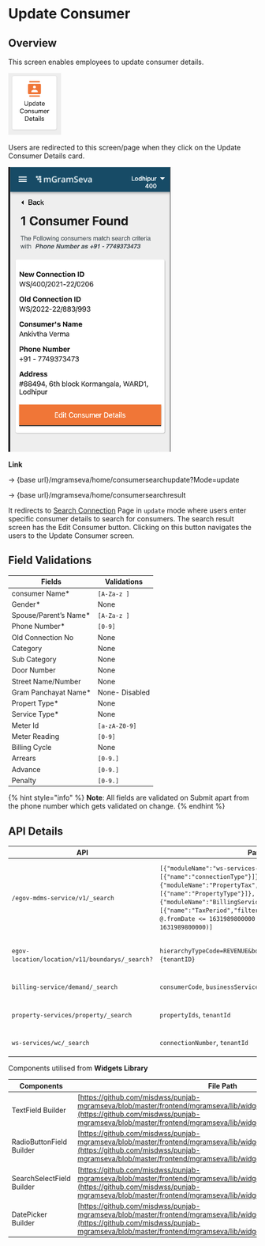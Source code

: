 # Update Consumer

## Overview

This screen enables employees to update consumer details.

<img src="../../../../../.gitbook/assets/image (97).png" alt="" data-size="original">

Users are redirected to this screen/page when they click on the Update Consumer Details card.

![](<../../../../../.gitbook/assets/image (58).png>)

**Link**

→ {base url}/mgramseva/home/consumersearchupdate?Mode=update

→ {base url}/mgramseva/home/consumersearchresult

It redirects to [Search Connection](https://digit-discuss.atlassian.net/wiki/spaces/DD/pages/1925316787) Page in `update` mode where users enter specific consumer details to search for consumers. The search result screen has the Edit Consumer button. Clicking on this button navigates the users to the Update Consumer screen.

## **Field Validations** <a href="#field-validations" id="field-validations"></a>

| **Fields**             | **Validations** |
| ---------------------- | --------------- |
| consumer Name\*        | `[A-Za-z ]`     |
| Gender\*               | None            |
| Spouse/Parent’s Name\* | `[A-Za-z ]`     |
| Phone Number\*         | `[0-9]`         |
| Old Connection No      | None            |
| Category               | None            |
| Sub Category           | None            |
| Door Number            | None            |
| Street Name/Number     | None            |
| Gram Panchayat Name\*  | None- Disabled  |
| Propert Type\*         | None            |
| Service Type\*         | None            |
| Meter Id               | `[a-zA-Z0-9]`   |
| Meter Reading          | `[0-9]`         |
| Billing Cycle          | None            |
| Arrears                | `[0-9.]`        |
| Advance                | `[0-9.]`        |
| Penalty                | `[0-9.]`        |

{% hint style="info" %}
**Note**: All fields are validated on Submit apart from the phone number which gets validated on change.
{% endhint %}

## **API Details**

| API                                             | Params                                                                                                                                                                                                                                                                                                                    | Description                                                                         |
| ----------------------------------------------- | ------------------------------------------------------------------------------------------------------------------------------------------------------------------------------------------------------------------------------------------------------------------------------------------------------------------------- | ----------------------------------------------------------------------------------- |
| `/egov-mdms-service/v1/_search`                 | `[{"moduleName":"ws-services-masters","masterDetails":[{"name":"connectionType"}]},{"moduleName":"PropertyTax","masterDetails":[{"name":"PropertyType"}]},{"moduleName":"BillingService","masterDetails":[{"name":"TaxPeriod","filter":"[?(@.service=='WS' && @.fromDate <= 1631989800000 && @.toDate >= 1631989800000)]` | To get the Property Type and service Type and billing cycle values for the Dropdown |
| `egov-location/location/v11/boundarys/_search?` | `hierarchyTypeCode=REVENUE&boundaryType=Locality&tenantId={tenantID}`                                                                                                                                                                                                                                                     | To get the values for Locality Dropdown                                             |
| `billing-service/demand/_search`                | `consumerCode`, `businessService`, `tenantId`                                                                                                                                                                                                                                                                             | To Fetch Demand Details                                                             |
| `property-services/property/_search`            | `propertyIds`, `tenantId`                                                                                                                                                                                                                                                                                                 | To Fetch Property Type                                                              |
| `ws-services/wc/_search`                        | `connectionNumber`, `tenantId`                                                                                                                                                                                                                                                                                            | On Demand this API is Made                                                          |

Components utilised from **Widgets Library**

| **Components**            | **File Path**                                                                                                                                                                                                                                |
| ------------------------- | -------------------------------------------------------------------------------------------------------------------------------------------------------------------------------------------------------------------------------------------- |
| TextField Builder         | [https://github.com/misdwss/punjab-mgramseva/blob/master/frontend/mgramseva/lib/widgets/TextFieldBuilder.dart](https://github.com/misdwss/punjab-mgramseva/blob/master/frontend/mgramseva/lib/widgets/TextFieldBuilder.dart)                 |
| RadioButtonField Builder  | [https://github.com/misdwss/punjab-mgramseva/blob/master/frontend/mgramseva/lib/widgets/RadioButtonFieldBuilder.dart](https://github.com/misdwss/punjab-mgramseva/blob/master/frontend/mgramseva/lib/widgets/RadioButtonFieldBuilder.dart)   |
| SearchSelectField Builder | [https://github.com/misdwss/punjab-mgramseva/blob/master/frontend/mgramseva/lib/widgets/SearchSelectFieldBuilder.dart](https://github.com/misdwss/punjab-mgramseva/blob/master/frontend/mgramseva/lib/widgets/SearchSelectFieldBuilder.dart) |
| DatePicker Builder        | [https://github.com/misdwss/punjab-mgramseva/blob/master/frontend/mgramseva/lib/widgets/DatePickerFieldBuilder.dart](https://github.com/misdwss/punjab-mgramseva/blob/master/frontend/mgramseva/lib/widgets/DatePickerFieldBuilder.dart)     |

